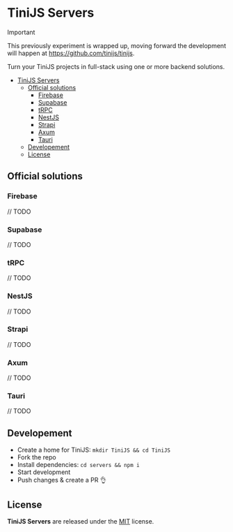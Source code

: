 # TiniJS Servers

> [!IMPORTANT]
> This previously experiment is wrapped up, moving forward the development will happen at <https://github.com/tinijs/tinijs>.

Turn your TiniJS projects in full-stack using one or more backend solutions.

- [TiniJS Servers](#tinijs-servers)
  - [Official solutions](#official-solutions)
    - [Firebase](#firebase)
    - [Supabase](#supabase)
    - [tRPC](#trpc)
    - [NestJS](#nestjs)
    - [Strapi](#strapi)
    - [Axum](#axum)
    - [Tauri](#tauri)
  - [Developement](#developement)
  - [License](#license)

## Official solutions

### Firebase

// TODO

### Supabase

// TODO

### tRPC

// TODO

### NestJS

// TODO

### Strapi

// TODO

### Axum

// TODO

### Tauri

// TODO

## Developement

- Create a home for TiniJS: `mkdir TiniJS && cd TiniJS`
- Fork the repo
- Install dependencies: `cd servers && npm i`
- Start development
- Push changes & create a PR 👌

## License

**TiniJS Servers** are released under the [MIT](https://github.com/tinijs/servers/blob/master/LICENSE) license.
